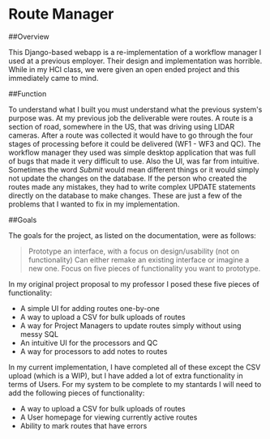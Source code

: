 # Route Manager

##Overview

This Django-based webapp is a re-implementation of a workflow manager I used at a previous employer. Their design and implementation was horrible. While in my HCI class, we were given an open ended project and this immediately came to mind.

##Function

To understand what I built you must understand what the previous system's purpose was. At my previous job the deliverable were routes. A route is a section of road, somewhere in the US, that was driving using LIDAR cameras. After a route was collected it would have to go through the four stages of processing before it could be delivered (WF1 - WF3 and QC). The workflow manager they used was simple desktop application that was full of bugs that made it very difficult to use. Also the UI, was far from intuitive. Sometimes the word _Submit_ would mean different things or it would simply not update the changes on the database. If the person who created the routes made any mistakes, they had to write complex UPDATE statements directly on the database to make changes. These are just a few of the problems that I wanted to fix in my implementation.

##Goals

The goals for the project, as listed on the documentation, were as follows:

>Prototype an interface, with a focus on design/usability (not on functionality)
>Can either remake an existing interface or imagine a new one.
>Focus on five pieces of functionality you want to prototype.

In my original project proposal to my professor I posed these five pieces of functionality:

* A simple UI for adding routes one-by-one
* A way to upload a CSV for bulk uploads of routes
* A way for Project Managers to update routes simply without using messy SQL
* An intuitive UI for the processors and QC
* A way for processors to add notes to routes

In my current implementation, I have completed all of these except the CSV upload (which is a WIP), but I have added a lot of extra functionality in terms of Users. For my system to be complete to my stantards I will need to add the following pieces of functionality:

* A way to upload a CSV for bulk uploads of routes
* A User homepage for viewing currently active routes
* Ability to mark routes that have errors


